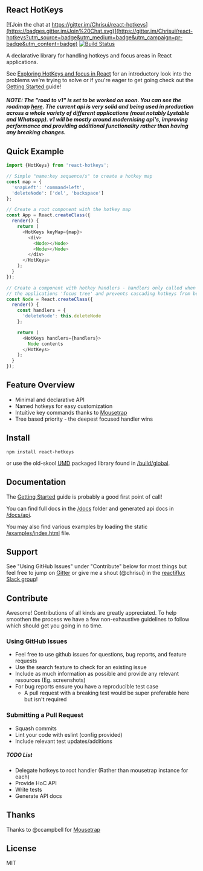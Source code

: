 React HotKeys
-------------
[![Join the chat at https://gitter.im/Chrisui/react-hotkeys](https://badges.gitter.im/Join%20Chat.svg)](https://gitter.im/Chrisui/react-hotkeys?utm_source=badge&utm_medium=badge&utm_campaign=pr-badge&utm_content=badge) [![Build Status](https://travis-ci.org/Chrisui/react-hotkeys.svg)](https://travis-ci.org/Chrisui/react-hotkeys)

A declarative library for handling hotkeys and focus areas in React applications.

See [Exploring HotKeys and focus in React](http://chrispearce.co/exploring-hotkeys-and-focus-in-react/) for an introductory look into the problems we're trying to solve or if you're eager to get going check out the [Getting Started ](docs/getting-started.md) guide!

##### NOTE: The "road to v1" is set to be worked on *soon*. You can see the roadmap [here](https://github.com/Chrisui/react-hotkeys/issues/24). The current api is very solid and being used in production across a whole variety of different applications (most notably Lystable and Whatsapp). v1 will be mostly around modernising api's, improving performance and providing *additional* functionality rather than having any breaking changes.

Quick Example
-------------
```javascript
import {HotKeys} from 'react-hotkeys';

// Simple "name:key sequence/s" to create a hotkey map
const map = {
  'snapLeft': 'command+left',
  'deleteNode': ['del', 'backspace']
};

// Create a root component with the hotkey map
const App = React.createClass({
  render() {
    return (
      <HotKeys keyMap={map}>
        <div>
          <Node></Node>
          <Node></Node>
        </div>
      </HotKeys>
    );
  }
});

// Create a component with hotkey handlers - handlers only called when component is within
// the applications 'focus tree' and prevents cascading hotkeys from being called
const Node = React.createClass({
  render() {
    const handlers = {
      'deleteNode': this.deleteNode
    };

    return (
      <HotKeys handlers={handlers}>
        Node contents
      </HotKeys>
    );
  }
});
```

Feature Overview
----------------
- Minimal and declarative API
- Named hotkeys for easy customization
- Intuitive key commands thanks to [Mousetrap](https://github.com/ccampbell/mousetrap)
- Tree based priority - the deepest focused handler wins

Install
-------
```
npm install react-hotkeys
```

or use the old-skool [UMD](http://bob.yexley.net/umd-javascript-that-runs-anywhere/) packaged library found in [/build/global](build/global).

Documentation
-------------
The [Getting Started](docs/getting-started.md) guide is probably a good first point of call!

You can find full docs in the [/docs](docs) folder and generated api docs in [/docs/api](docs/api).

You may also find various examples by loading the static [/examples/index.html](examples/index.html) file.

Support
-------
See "Using GitHub Issues" under "Contribute" below for most things but feel free to jump on [Gitter](https://gitter.im/Chrisui/react-hotkeys) or give me a shout (@chrisui) in the [reactiflux Slack group](http://reactiflux.herokuapp.com/)!

Contribute
----------
Awesome! Contributions of all kinds are greatly appreciated. To help smoothen the process we have a few non-exhaustive guidelines to follow which should get you going in no time.

### Using GitHub Issues
- Feel free to use github issues for questions, bug reports, and feature requests
- Use the search feature to check for an existing issue
- Include as much information as possible and provide any relevant resources (Eg. screenshots)
- For bug reports ensure you have a reproducible test case
  - A pull request with a breaking test would be super preferable here but isn't required

### Submitting a Pull Request
- Squash commits
- Lint your code with eslint (config provided)
- Include relevant test updates/additions

##### TODO List
- Delegate hotkeys to root handler (Rather than mousetrap instance for each)
- Provide HoC API
- Write tests
- Generate API docs

Thanks
------
Thanks to @ccampbell for [Mousetrap](https://github.com/ccampbell/mousetrap)

License
-------
MIT
